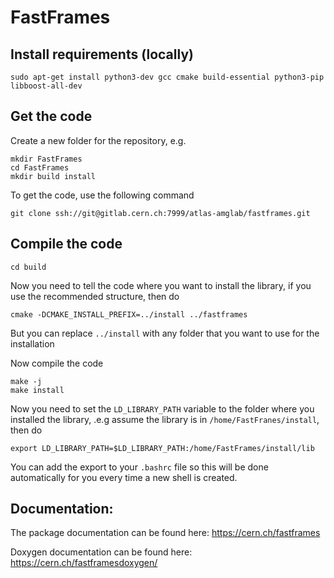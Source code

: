 # FastFrames


## Install requirements (locally)

```
sudo apt-get install python3-dev gcc cmake build-essential python3-pip libboost-all-dev
```

## Get the code
Create a new folder for the repository, e.g.
```
mkdir FastFrames
cd FastFrames
mkdir build install
```

To get the code, use the following command
```
git clone ssh://git@gitlab.cern.ch:7999/atlas-amglab/fastframes.git
```

## Compile the code
```
cd build
```

Now you need to tell the code where you want to install the library, if you use the recommended structure, then do
```
cmake -DCMAKE_INSTALL_PREFIX=../install ../fastframes
```

But you can replace `../install` with any folder that you want to use for the installation

Now compile the code
```
make -j
make install
```

Now you need to set the `LD_LIBRARY_PATH` variable to the folder where you installed the library, .e.g assume the library is in `/home/FastFranes/install`, then do
```
export LD_LIBRARY_PATH=$LD_LIBRARY_PATH:/home/FastFrames/install/lib
```

You can add the export to your `.bashrc` file so this will be done automatically for you every time a new shell is created.

## Documentation:

The package documentation can be found here: https://cern.ch/fastframes

Doxygen documentation can be found here: https://cern.ch/fastframesdoxygen/
